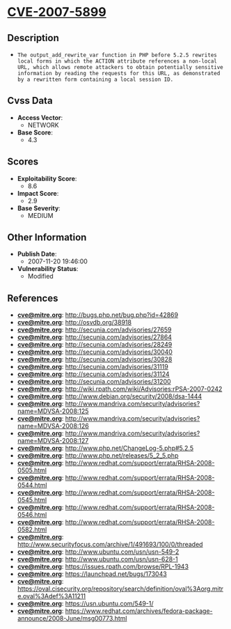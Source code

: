 
# [CVE-2007-5899](https://cve.mitre.org/cgi-bin/cvename.cgi?name=CVE-2007-5899)

## Description

- `The output_add_rewrite_var function in PHP before 5.2.5 rewrites local forms in which the ACTION attribute references a non-local URL, which allows remote attackers to obtain potentially sensitive information by reading the requests for this URL, as demonstrated by a rewritten form containing a local session ID.`

## Cvss Data

- **Access Vector**:
  - NETWORK
- **Base Score**:
  - 4.3

## Scores

- **Exploitability Score**:
  - 8.6
- **Impact Score**:
  - 2.9
- **Base Severity**:
  - MEDIUM

## Other Information

- **Publish Date**:
  - 2007-11-20 19:46:00
- **Vulnerability Status**:
  - Modified

## References

- **cve@mitre.org**: http://bugs.php.net/bug.php?id=42869
- **cve@mitre.org**: http://osvdb.org/38918
- **cve@mitre.org**: http://secunia.com/advisories/27659
- **cve@mitre.org**: http://secunia.com/advisories/27864
- **cve@mitre.org**: http://secunia.com/advisories/28249
- **cve@mitre.org**: http://secunia.com/advisories/30040
- **cve@mitre.org**: http://secunia.com/advisories/30828
- **cve@mitre.org**: http://secunia.com/advisories/31119
- **cve@mitre.org**: http://secunia.com/advisories/31124
- **cve@mitre.org**: http://secunia.com/advisories/31200
- **cve@mitre.org**: http://wiki.rpath.com/wiki/Advisories:rPSA-2007-0242
- **cve@mitre.org**: http://www.debian.org/security/2008/dsa-1444
- **cve@mitre.org**: http://www.mandriva.com/security/advisories?name=MDVSA-2008:125
- **cve@mitre.org**: http://www.mandriva.com/security/advisories?name=MDVSA-2008:126
- **cve@mitre.org**: http://www.mandriva.com/security/advisories?name=MDVSA-2008:127
- **cve@mitre.org**: http://www.php.net/ChangeLog-5.php#5.2.5
- **cve@mitre.org**: http://www.php.net/releases/5_2_5.php
- **cve@mitre.org**: http://www.redhat.com/support/errata/RHSA-2008-0505.html
- **cve@mitre.org**: http://www.redhat.com/support/errata/RHSA-2008-0544.html
- **cve@mitre.org**: http://www.redhat.com/support/errata/RHSA-2008-0545.html
- **cve@mitre.org**: http://www.redhat.com/support/errata/RHSA-2008-0546.html
- **cve@mitre.org**: http://www.redhat.com/support/errata/RHSA-2008-0582.html
- **cve@mitre.org**: http://www.securityfocus.com/archive/1/491693/100/0/threaded
- **cve@mitre.org**: http://www.ubuntu.com/usn/usn-549-2
- **cve@mitre.org**: http://www.ubuntu.com/usn/usn-628-1
- **cve@mitre.org**: https://issues.rpath.com/browse/RPL-1943
- **cve@mitre.org**: https://launchpad.net/bugs/173043
- **cve@mitre.org**: https://oval.cisecurity.org/repository/search/definition/oval%3Aorg.mitre.oval%3Adef%3A11211
- **cve@mitre.org**: https://usn.ubuntu.com/549-1/
- **cve@mitre.org**: https://www.redhat.com/archives/fedora-package-announce/2008-June/msg00773.html
